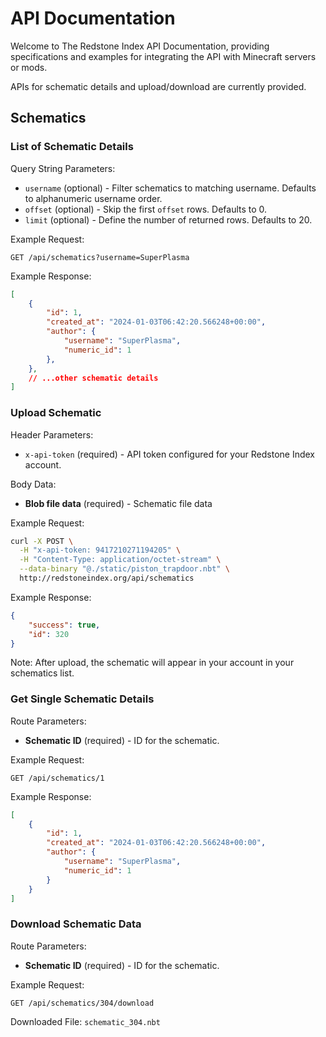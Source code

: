 # API Documentation

Welcome to The Redstone Index API Documentation, providing specifications and examples for
integrating the API with Minecraft servers or mods.

APIs for schematic details and upload/download are currently provided.

## Schematics

### List of Schematic Details

Query String Parameters:
* `username` (optional) - Filter schematics to matching username. Defaults to alphanumeric username order.
* `offset` (optional) - Skip the first `offset` rows. Defaults to 0.
* `limit` (optional) - Define the number of returned rows. Defaults to 20.

Example Request:
```
GET /api/schematics?username=SuperPlasma
```

Example Response:
```json
[
    {
        "id": 1,
        "created_at": "2024-01-03T06:42:20.566248+00:00",
        "author": {
            "username": "SuperPlasma",
            "numeric_id": 1
        },
    },
    // ...other schematic details
]
```

### Upload Schematic

Header Parameters:
* `x-api-token` (required) - API token configured for your Redstone Index account.

Body Data:
* **Blob file data** (required) - Schematic file data

Example Request:
```bash
curl -X POST \
  -H "x-api-token: 9417210271194205" \
  -H "Content-Type: application/octet-stream" \
  --data-binary "@./static/piston_trapdoor.nbt" \
  http://redstoneindex.org/api/schematics
```

Example Response:
```json
{
    "success": true,
    "id": 320
}
```

Note: After upload, the schematic will appear in your account in your schematics list.

### Get Single Schematic Details

Route Parameters:
* **Schematic ID** (required) - ID for the schematic.

Example Request:
```
GET /api/schematics/1
```

Example Response:
```json
[
    {
        "id": 1,
        "created_at": "2024-01-03T06:42:20.566248+00:00",
        "author": {
            "username": "SuperPlasma",
            "numeric_id": 1
        }
    }
]
```

### Download Schematic Data

Route Parameters:
* **Schematic ID** (required) - ID for the schematic.

Example Request:
```
GET /api/schematics/304/download
```

Downloaded File: `schematic_304.nbt`